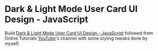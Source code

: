 # Dark & Light Mode User Card UI Design - JavaScript

Build [Dark & Light Mode User Card UI Design - JavaScript](https://www.youtube.com/watch?v=JhVMAzrvdos) followed from Online Tutorials [YouTube](https://www.youtube.com/channel/UCbwXnUipZsLfUckBPsC7Jog)'s channel with some styling tweaks done by myself.